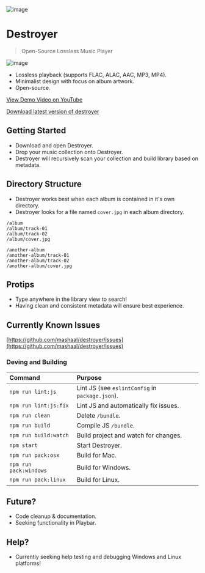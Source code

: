 ![image](https://dl.dropboxusercontent.com/u/49075567/destroyer-logo.png)

# Destroyer

> Open-Source Lossless Music Player

![image](https://dl.dropboxusercontent.com/u/49075567/destroyer.png)

* Lossless playback (supports FLAC, ALAC, AAC, MP3, MP4).
* Minimalist design with focus on album artwork.
* Open-source.

[View Demo Video on YouTube](https://www.youtube.com/watch?v=xqZwJ7lf9h8&feature=youtu.be)

[Download latest version of destroyer](https://github.com/mashaal/destroyer/releases)

## Getting Started

* Download and open Destroyer.
* Drop your music collection onto Destroyer.
* Destroyer will recursively scan your collection and build library based on metadata.

## Directory Structure

* Destroyer works best when each album is contained in it's own directory.
* Destroyer looks for a file named `cover.jpg` in each album directory.


```
/album
/album/track-01
/album/track-02
/album/cover.jpg

/another-album
/another-album/track-01
/another-album/track-02
/another-album/cover.jpg

```

## Protips

* Type anywhere in the library view to search!
* Having clean and consistent metadata will ensure best experience.

## Currently Known Issues

[https://github.com/mashaal/destroyer/issues](https://github.com/mashaal/destroyer/issues)


### Deving and Building

| Command               | Purpose                                         |
|:----------------------|:------------------------------------------------|
| `npm run lint:js`     | Lint JS (see `eslintConfig` in `package.json`). |
| `npm run lint:js:fix` | Lint JS and automatically fix issues.           |
| `npm run clean`       | Delete `/bundle`.                               |
| `npm run build`       | Compile JS `/bundle`.                           |
| `npm run build:watch` | Build project and watch for changes.            |
| `npm start`           | Start Destroyer.                                |
| `npm run pack:osx`    | Build for Mac.                                  |
| `npm run pack:windows`| Build for Windows.                              |
| `npm run pack:linux`  | Build for Linux.                                |

## Future?

* Code cleanup & documentation.
* Seeking functionality in Playbar.

## Help?

* Currently seeking help testing and debugging Windows and Linux platforms!
